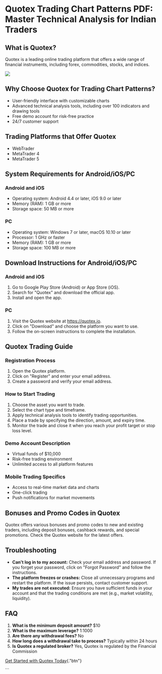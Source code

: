 # Quotex Trading Chart Patterns PDF: Master Technical Analysis for Indian Traders

## What is Quotex?

Quotex is a leading online trading platform that offers a wide range of
financial instruments, including forex, commodities, stocks, and
indices.

[![](https://static.quotex.io/files/4_en/300_250.jpg)](https://traff.sbs/brokerqxlid)

## Why Choose Quotex for Trading Chart Patterns?

-   User-friendly interface with customizable charts
-   Advanced technical analysis tools, including over 100 indicators and
    drawing tools
-   Free demo account for risk-free practice
-   24/7 customer support

## Trading Platforms that Offer Quotex

-   WebTrader
-   MetaTrader 4
-   MetaTrader 5

## System Requirements for Android/iOS/PC

### Android and iOS

-   Operating system: Android 4.4 or later, iOS 9.0 or later
-   Memory (RAM): 1 GB or more
-   Storage space: 50 MB or more

### PC

-   Operating system: Windows 7 or later, macOS 10.10 or later
-   Processor: 1 GHz or faster
-   Memory (RAM): 1 GB or more
-   Storage space: 100 MB or more

## Download Instructions for Android/iOS/PC

### Android and iOS

1.  Go to Google Play Store (Android) or App Store (iOS).
2.  Search for "Quotex" and download the official app.
3.  Install and open the app.

### PC

1.  Visit the Quotex website at https://quotex.io.
2.  Click on "Download" and choose the platform you want to use.
3.  Follow the on-screen instructions to complete the installation.

## Quotex Trading Guide

### Registration Process

1.  Open the Quotex platform.
2.  Click on "Register" and enter your email address.
3.  Create a password and verify your email address.

### How to Start Trading

1.  Choose the asset you want to trade.
2.  Select the chart type and timeframe.
3.  Apply technical analysis tools to identify trading opportunities.
4.  Place a trade by specifying the direction, amount, and expiry time.
5.  Monitor the trade and close it when you reach your profit target or
    stop loss level.

### Demo Account Description

-   Virtual funds of \$10,000
-   Risk-free trading environment
-   Unlimited access to all platform features

### Mobile Trading Specifics

-   Access to real-time market data and charts
-   One-click trading
-   Push notifications for market movements

## Bonuses and Promo Codes in Quotex

Quotex offers various bonuses and promo codes to new and existing
traders, including deposit bonuses, cashback rewards, and special
promotions. Check the Quotex website for the latest offers.

## Troubleshooting

-   **Can\'t log in to my account:** Check your email address and
    password. If you forget your password, click on "Forgot
    Password" and follow the instructions.
-   **The platform freezes or crashes:** Close all unnecessary programs
    and restart the platform. If the issue persists, contact customer
    support.
-   **My trades are not executed:** Ensure you have sufficient funds in
    your account and that the trading conditions are met (e.g., market
    volatility, liquidity).

## FAQ

1.  **What is the minimum deposit amount?** \$10
2.  **What is the maximum leverage?** 1:1000
3.  **Are there any withdrawal fees?** No
4.  **How long does a withdrawal take to process?** Typically within 24
    hours
5.  **Is Quotex a regulated broker?** Yes, Quotex is regulated by the
    Financial Commission

[Get Started with Quotex
Today](\%22https://traff.sbs/brokerqxsignup\%22){."btn"}

\`\`\`

